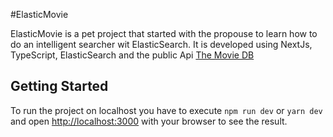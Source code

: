 #ElasticMovie

ElasticMovie is a pet project that started with the propouse to learn how to do an intelligent searcher wit ElasticSearch.
It is developed using NextJs, TypeScript, ElasticSearch and the public Api [The Movie DB](https://developers.themoviedb.org/3)

## Getting Started

To run the project on localhost you have to execute ```npm run dev``` or ```yarn dev``` and open [http://localhost:3000](http://localhost:3000) with your browser to see the result.

